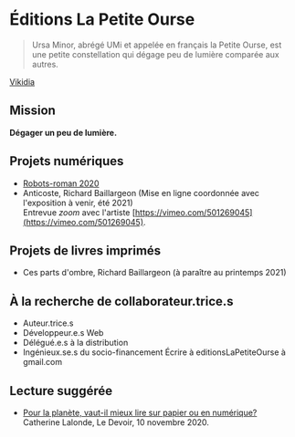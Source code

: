 # Éditions La Petite Ourse

> Ursa Minor, abrégé UMi et appelée en français la Petite Ourse, est une petite constellation qui dégage peu de lumière comparée aux autres. 

  [Vikidia](https://fr.vikidia.org/wiki/Petite_Ourse)
  
  
## Mission
__Dégager un peu de lumière.__

## Projets numériques
- [Robots-roman 2020](https://evefevrier.github.io/robots-roman-2020/)
- Anticoste, Richard Baillargeon (Mise en ligne coordonnée avec l'exposition à venir, été 2021)  
Entrevue *zoom* avec l'artiste [https://vimeo.com/501269045](https://vimeo.com/501269045).

## Projets de livres imprimés
- Ces parts d'ombre, Richard Baillargeon (à paraître au printemps 2021)

## À la recherche de collaborateur.trice.s
- Auteur.trice.s
- Développeur.e.s Web
- Délégué.e.s à la distribution
- Ingénieux.se.s du socio-financement
Écrire à editionsLaPetiteOurse à gmail.com

## Lecture suggérée
- [Pour la planète, vaut-il mieux lire sur papier ou en numérique?](https://www.ledevoir.com/lire/589417/pour-la-planete-vaut-il-mieux-lire-sur-papier-ou-en-numerique)  
Catherine Lalonde, Le Devoir, 10 novembre 2020.
